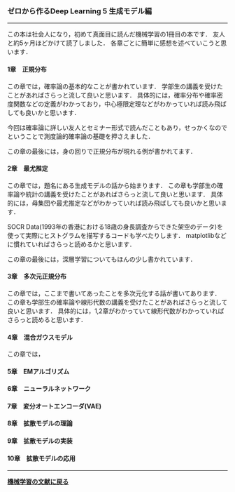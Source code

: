 ### ゼロから作るDeep Learning 5 生成モデル編

---

<p>
この本は社会人になり，初めて真面目に読んだ機械学習の1冊目の本です．
友人と約5ヶ月ほどかけて読了しました．
各章ごとに簡単に感想を述べていこうと思います．
</p>

#### 1章　正規分布

<p>
この章では，確率論の基本的なことが書かれています．
学部生の講義を受けたことがあればさらっと流して良いと思います．
具体的には，確率分布や確率密度関数などの定義がわかっており，中心極限定理などがわかっていれば読み飛ばしても良いかと思います．
</p>
<p>
今回は確率論に詳しい友人とセミナー形式で読んだこともあり，せっかくなのでということで測度論的確率論の基礎を押さえました．
</p>
<p>
この章の最後には，身の回りで正規分布が現れる例が書かれてます．
</p>

#### 2章　最尤推定

<p>
この章では，題名にある生成モデルの話から始まります．
この章も学部生の確率論や統計の講義を受けたことがあればさらっと流して良いと思います．
具体的には，母集団や最尤推定などがわかっていれば読み飛ばしても良いかと思います．
</p>
<p>
SOCR Data(1993年の香港における18歳の身長調査からできた架空のデータ)を使って実際にヒストグラムを描写するコードも学べたりします．
matplotlibなどに慣れていればさらっと読めるかと思います．
</p>
<p>
この章の最後には，深層学習についてもほんの少し書かれています．
</p>

#### 3章　多次元正規分布

<p>
この章では，ここまで書いてあったことを多次元化する話が書いてあります．
この章も学部生の確率論や線形代数の講義を受けたことがあればさらっと流して良いと思います．
具体的には，1,2章がわかっていて線形代数がわかっていればさらっと読めると思います．
</p>

#### 4章　混合ガウスモデル

<p>
この章では，
</p>

#### 5章　EMアルゴリズム

#### 6章　ニューラルネットワーク

#### 7章　変分オートエンコーダ(VAE)

#### 8章　拡散モデルの理論

#### 9章　拡散モデルの実装

#### 10章　拡散モデルの応用


---

**[機械学習の文献に戻る](/posts/20190506)**